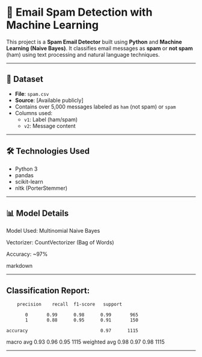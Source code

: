 # 📧 Email Spam Detection with Machine Learning

This project is a **Spam Email Detector** built using **Python** and **Machine Learning (Naive Bayes)**. It classifies email messages as **spam** or **not spam** (ham) using text processing and natural language techniques.

---

## 📂 Dataset
- **File**: `spam.csv`
- **Source**: [Available publicly]
- Contains over 5,000 messages labeled as `ham` (not spam) or `spam`
- Columns used:
  - `v1`: Label (ham/spam)
  - `v2`: Message content

---

## 🛠️ Technologies Used
- Python 3
- pandas
- scikit-learn
- nltk (PorterStemmer)

---

## 📊 Model Details
 Model Used: Multinomial Naive Bayes

 Vectorizer: CountVectorizer (Bag of Words)

 Accuracy: ~97%

 markdown

---

## Classification Report:
        precision    recall  f1-score   support

           0       0.99      0.98      0.99       965
           1       0.88      0.95      0.91       150

    accuracy                           0.97      1115
   macro avg       0.93      0.96      0.95      1115
weighted avg       0.98      0.97      0.98      1115

---

